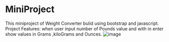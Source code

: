 # MiniProject
 This miniproject of Weight Converter bulid using bootstrap and javascript. 
 Project Features:
 when user input number of Pounds value and with in enter show values in Grams ,kiloGrams and Ounces.
![image](https://user-images.githubusercontent.com/87563885/154039259-51e2de7f-6b3a-4bab-9b9b-e27509b020fc.png)

